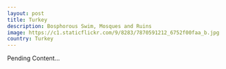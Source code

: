 ```yaml
---
layout: post
title: Turkey
description: Bosphorous Swim, Mosques and Ruins
image: https://c1.staticflickr.com/9/8283/7870591212_6752f00faa_b.jpg
country: Turkey
---
```


Pending Content...
